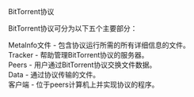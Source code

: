 BitTorrent协议

BitTorrent协议可分为以下五个主要部分：  

MetaInfo文件 - 包含协议运行所需的所有详细信息的文件。  
Tracker - 帮助管理BitTorrent协议的服务器。  
Peers - 用户通过BitTorrent协议交换文件数据。  
Data - 通过协议传输的文件。  
客户端 - 位于peers计算机上并实现协议的程序。  
